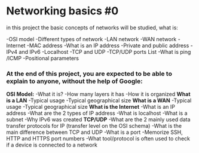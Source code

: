 # Networking basics #0

in this project the basic concepts of networks will be studied, what is:

-OSI model
-Different types of network
-LAN network
-WAN network
-Internet
-MAC address
-What is an IP address
-Private and public address
-IPv4 and IPv6
-Localhost
-TCP and UDP
-TCP/UDP ports List
-What is ping /ICMP
-Positional parameters

### At the end of this project, you are expected to be able to explain to anyone, without the help of Google:

**OSI Model:**
-What it is?
-How many layers it has
-How it is organized
**What is a LAN**
-Typical usage
-Typical geographical size
**What is a WAN**
-Typical usage
-Typical geographical size
**What is the Internet**
-What is an IP address
-What are the 2 types of IP address
-What is localhost
-What is a subnet
-Why IPv6 was created
**TCP/UDP**
-What are the 2 mainly used data transfer protocols for IP (transfer level on the OSI schema)
-What is the main difference between TCP and UDP
-What is a port
-Memorize SSH, HTTP and HTTPS port numbers
-What tool/protocol is often used to check if a device is connected to a network